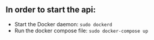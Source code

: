 ## In order to start the api:

* Start the Docker daemon: `sudo dockerd`
* Run the docker compose file: `sudo docker-compose up`
